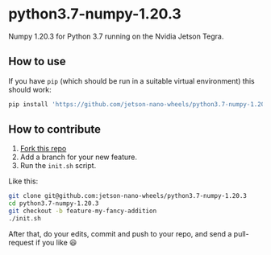 # python3.7-numpy-1.20.3

Numpy 1.20.3 for Python 3.7 running on the Nvidia Jetson Tegra.


## How to use

If you have `pip` (which should be run in a suitable virtual environment) this should work:

```sh
pip install 'https://github.com/jetson-nano-wheels/python3.7-numpy-1.20.3/releases/download/v0.0.1/numpy-1.20.3-cp36-cp36m-linux_aarch64.whl'
```


## How to contribute

  1. [Fork this repo](https://github.com/jetson-nano-wheels/python3.7-numpy-1.20.3/fork)
  2. Add a branch for your new feature.
  3. Run the `init.sh` script.

Like this:

```sh
git clone git@github.com:jetson-nano-wheels/python3.7-numpy-1.20.3
cd python3.7-numpy-1.20.3
git checkout -b feature-my-fancy-addition
./init.sh
```

After that, do your edits, commit and push to your repo, and send a pull-request if you like 😃

